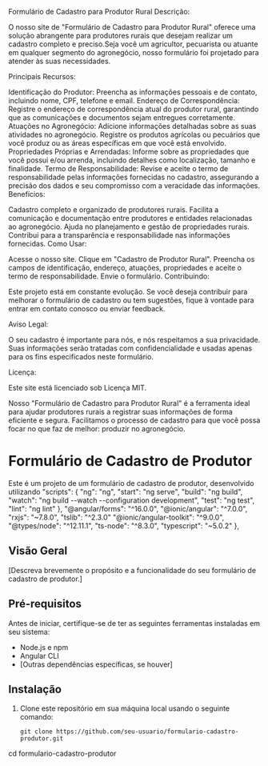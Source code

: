 Formulário de Cadastro para Produtor Rural
Descrição:

O nosso site de "Formulário de Cadastro para Produtor Rural" oferece uma solução abrangente para produtores rurais que desejam realizar um cadastro completo e preciso.Seja você um agricultor, 
pecuarista ou atuante em qualquer segmento do agronegócio, nosso formulário foi projetado para atender às suas necessidades.

Principais Recursos:

Identificação do Produtor:
Preencha as informações pessoais e de contato, incluindo nome, CPF, telefone e email.
Endereço de Correspondência:
Registre o endereço de correspondência atual do produtor rural, garantindo que as comunicações e documentos sejam entregues corretamente.
Atuações no Agronegócio:
Adicione informações detalhadas sobre as suas atividades no agronegócio. Registre os produtos agrícolas ou pecuários que você produz ou as áreas específicas em que você está envolvido.
Propriedades Próprias e Arrendadas:
Informe sobre as propriedades que você possui e/ou arrenda, incluindo detalhes como localização, tamanho e finalidade.
Termo de Responsabilidade:
Revise e aceite o termo de responsabilidade pelas informações fornecidas no cadastro, assegurando a precisão dos dados e seu compromisso com a veracidade das informações.
Benefícios:

Cadastro completo e organizado de produtores rurais.
Facilita a comunicação e documentação entre produtores e entidades relacionadas ao agronegócio.
Ajuda no planejamento e gestão de propriedades rurais.
Contribui para a transparência e responsabilidade nas informações fornecidas.
Como Usar:

Acesse o nosso site.
Clique em "Cadastro de Produtor Rural".
Preencha os campos de identificação, endereço, atuações, propriedades e aceite o termo de responsabilidade.
Envie o formulário.
Contribuindo:

Este projeto está em constante evolução. Se você deseja contribuir para melhorar o formulário de cadastro ou tem sugestões, fique à vontade para entrar em contato conosco ou enviar feedback.

Aviso Legal:

O seu cadastro é importante para nós, e nós respeitamos a sua privacidade. Suas informações serão tratadas com confidencialidade e usadas apenas para os fins especificados neste formulário.

Licença:

Este site está licenciado sob Licença MIT.

Nosso "Formulário de Cadastro para Produtor Rural" é a ferramenta ideal para ajudar produtores rurais a registrar suas informações de forma eficiente e segura. Facilitamos o processo
de cadastro para que você possa focar no que faz de melhor: produzir no agronegócio.


# Formulário de Cadastro de Produtor

Este é um projeto de um formulário de cadastro de produtor, desenvolvido utilizando 
  "scripts": {
    "ng": "ng",
    "start": "ng serve",
    "build": "ng build",
    "watch": "ng build --watch --configuration development",
    "test": "ng test",
    "lint": "ng lint"
  },
    "@angular/forms": "^16.0.0",
    "@ionic/angular": "^7.0.0",
    "rxjs": "~7.8.0",
    "tslib": "^2.3.0"
    "@ionic/angular-toolkit": "^9.0.0",
    "@types/node": "^12.11.1",
    "ts-node": "^8.3.0",
    "typescript": "~5.0.2"
  },



## Visão Geral

[Descreva brevemente o propósito e a funcionalidade do seu formulário de cadastro de produtor.]

## Pré-requisitos

Antes de iniciar, certifique-se de ter as seguintes ferramentas instaladas em seu sistema:

- Node.js e npm
- Angular CLI
- [Outras dependências específicas, se houver]

## Instalação

1. Clone este repositório em sua máquina local usando o seguinte comando:

   ```shell
   git clone https://github.com/seu-usuario/formulario-cadastro-produtor.git
cd formulario-cadastro-produtor
